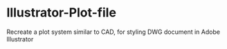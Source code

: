 Illustrator-Plot-file
=====================

Recreate a plot system similar to CAD, for styling DWG document in Adobe Illustrator
